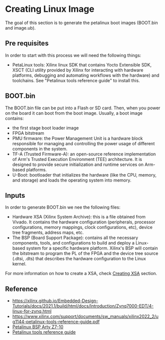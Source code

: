 # Creating Linux Image

The goal of this section is to generate the petalinux boot images (BOOT.bin and image.ub).

## Pre requisites

In order to start with this process we will need the following things:
* PetaLinux tools: Xilinx linux SDK that contains Yocto Extensible SDK, XSCT (CLI utility provided by Xilinx for interacting with hardware platforms, debugging and automating workflows with the hardware) and toolchains. See "Petalinux tools reference guide" to install this.


## BOOT.bin

The BOOT.bin file can be put into a Flash or SD card. Then, when you power on the board it can boot from the boot image.
Usually, a boot image contains:
* the first stage boot loader image
* FPGA bitstream
* PMU firmware: the Power Management Unit is a hardware block responsible for managing and controlling the power usage of different components in the system.
* TF-A (Trusted Firmware-A): an open-source reference implementation of Arm's Trusted Execution Environment (TEE) architecture. It is designed to provide secure initialization and runtime services on Arm-based platforms.
* U-Boot: bootloader that initializes the hardware (like the CPU, memory, and storage) and loads the operating system into memory.

## Inputs

In order to generate BOOT.bin we nee the following files:

* Hardware XSA (Xilinx System Archive): this is a file obtained from Vivado. It contains the hardware configuration (peripherals, processor configurations, memory mappings, clock configurations, etc), device tree fragments, address maps, etc.
* The BSP (Board Support Package): contains all the necessary components, tools, and configurations to build and deploy a Linux-based system for a specific hardware platform. Xilinx's BSP will contain the bitstream to program the PL of the FPGA and the device tree source (.dtsi, .dts) that describes the hardware configuration to the Linux kernel.

For more information on how to create a XSA, check [Creating XSA](creating_xsa.md) section.


## Reference

* https://xilinx.github.io/Embedded-Design-Tutorials/docs/2021.1/build/html/docs/Introduction/Zynq7000-EDT/4-linux-for-zynq.html
* https://www.xilinx.com/support/documents/sw_manuals/xilinx2022_2/ug1144-petalinux-tools-reference-guide.pdf
* [Petalinux BSP Arty Z7-10](https://github.com/Digilent/Petalinux-Arty-Z7-10)
* [Petalinux tools reference guide](https://docs.amd.com/r/en-US/ug1144-petalinux-tools-reference-guide/Overview)
